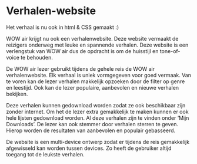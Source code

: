 # Verhalen-website
Het verhaal is nu ook in html & CSS gemaakt :)

WOW air krijgt nu ook een verhalenwebsite. Deze website vermaakt de reizigers onderweg met leuke en spannende verhalen.
Deze website is een verlengstuk van WOW air dus de opdracht is om de huisstijl en tone-of-voice te behouden.

De WOW air lezer gebruikt tijdens de gehele reis de WOW air verhalenwebsite. Elk verhaal is uniek vormgegeven voor goed vermaak.
Van te voren kan de lezer verhalen makkelijk opzoeken door de filter op genre en leestijd. Ook kan de lezer populaire, aanbevolen en nieuwe verhalen bekijken.

Deze verhalen kunnen gedownload worden zodat ze ook beschikbaar zijn zonder internet. Om het de lezer extra gemakkelijk te maken kunnen er ook hele lijsten gedownload worden. Al deze verhalen zijn te vinden onder ‘Mijn Downloads’.
De lezer kan ook stemmer door verhalen sterren te geven. Hierop worden de resultaten van aanbevolen en populair gebasseerd.

De website is een multi-device ontwerp zodat er tijdens de reis gemakkelijk afgewisseld kan worden tussen devices. Zo heeft de gebruiker altijd toegang tot de leukste verhalen.